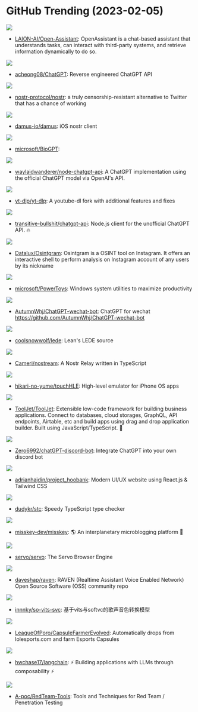 # GitHub Trending (2023-02-05)

![](https://img.shields.io/badge/Python-New%202-green?style=flat-square&logo=appveyor)
- [LAION-AI/Open-Assistant](https://github.com/LAION-AI/Open-Assistant): OpenAssistant is a chat-based assistant that understands tasks, can interact with third-party systems, and retrieve information dynamically to do so.

![](https://img.shields.io/badge/Python-New%20332-green?style=flat-square&logo=appveyor)
- [acheong08/ChatGPT](https://github.com/acheong08/ChatGPT): Reverse engineered ChatGPT API

![](https://img.shields.io/badge/none-New%20258-green?style=flat-square&logo=appveyor)
- [nostr-protocol/nostr](https://github.com/nostr-protocol/nostr): a truly censorship-resistant alternative to Twitter that has a chance of working

![](https://img.shields.io/badge/Swift-New%20153-green?style=flat-square&logo=appveyor)
- [damus-io/damus](https://github.com/damus-io/damus): iOS nostr client

![](https://img.shields.io/badge/Python-New%20118-green?style=flat-square&logo=appveyor)
- [microsoft/BioGPT](https://github.com/microsoft/BioGPT): 

![](https://img.shields.io/badge/JavaScript-New%2049-green?style=flat-square&logo=appveyor)
- [waylaidwanderer/node-chatgpt-api](https://github.com/waylaidwanderer/node-chatgpt-api): A ChatGPT implementation using the official ChatGPT model via OpenAI's API.

![](https://img.shields.io/badge/Python-New%2057-green?style=flat-square&logo=appveyor)
- [yt-dlp/yt-dlp](https://github.com/yt-dlp/yt-dlp): A youtube-dl fork with additional features and fixes

![](https://img.shields.io/badge/TypeScript-New%20128-green?style=flat-square&logo=appveyor)
- [transitive-bullshit/chatgpt-api](https://github.com/transitive-bullshit/chatgpt-api): Node.js client for the unofficial ChatGPT API. 🔥

![](https://img.shields.io/badge/Python-New%2013-green?style=flat-square&logo=appveyor)
- [Datalux/Osintgram](https://github.com/Datalux/Osintgram): Osintgram is a OSINT tool on Instagram. It offers an interactive shell to perform analysis on Instagram account of any users by its nickname

![](https://img.shields.io/badge/C%23-New%20228-green?style=flat-square&logo=appveyor)
- [microsoft/PowerToys](https://github.com/microsoft/PowerToys): Windows system utilities to maximize productivity

![](https://img.shields.io/badge/TypeScript-New%2034-green?style=flat-square&logo=appveyor)
- [AutumnWhj/ChatGPT-wechat-bot](https://github.com/AutumnWhj/ChatGPT-wechat-bot): ChatGPT for wechat https://github.com/AutumnWhj/ChatGPT-wechat-bot

![](https://img.shields.io/badge/C-New%2018-green?style=flat-square&logo=appveyor)
- [coolsnowwolf/lede](https://github.com/coolsnowwolf/lede): Lean's LEDE source

![](https://img.shields.io/badge/TypeScript-New%2071-green?style=flat-square&logo=appveyor)
- [Cameri/nostream](https://github.com/Cameri/nostream): A Nostr Relay written in TypeScript

![](https://img.shields.io/badge/Rust-New%2081-green?style=flat-square&logo=appveyor)
- [hikari-no-yume/touchHLE](https://github.com/hikari-no-yume/touchHLE): High-level emulator for iPhone OS apps

![](https://img.shields.io/badge/JavaScript-New%2056-green?style=flat-square&logo=appveyor)
- [ToolJet/ToolJet](https://github.com/ToolJet/ToolJet): Extensible low-code framework for building business applications. Connect to databases, cloud storages, GraphQL, API endpoints, Airtable, etc and build apps using drag and drop application builder. Built using JavaScript/TypeScript. 🚀

![](https://img.shields.io/badge/Python-New%2012-green?style=flat-square&logo=appveyor)
- [Zero6992/chatGPT-discord-bot](https://github.com/Zero6992/chatGPT-discord-bot): Integrate ChatGPT into your own discord bot

![](https://img.shields.io/badge/JavaScript-New%2010-green?style=flat-square&logo=appveyor)
- [adrianhajdin/project_hoobank](https://github.com/adrianhajdin/project_hoobank): Modern UI/UX website using React.js & Tailwind CSS

![](https://img.shields.io/badge/Rust-New%2017-green?style=flat-square&logo=appveyor)
- [dudykr/stc](https://github.com/dudykr/stc): Speedy TypeScript type checker

![](https://img.shields.io/badge/TypeScript-New%2023-green?style=flat-square&logo=appveyor)
- [misskey-dev/misskey](https://github.com/misskey-dev/misskey): 🌎 An interplanetary microblogging platform 🚀

![](https://img.shields.io/badge/none-New%2031-green?style=flat-square&logo=appveyor)
- [servo/servo](https://github.com/servo/servo): The Servo Browser Engine

![](https://img.shields.io/badge/Python-New%2081-green?style=flat-square&logo=appveyor)
- [daveshap/raven](https://github.com/daveshap/raven): RAVEN (Realtime Assistant Voice Enabled Network) Open Source Software (OSS) community repo

![](https://img.shields.io/badge/Python-New%2061-green?style=flat-square&logo=appveyor)
- [innnky/so-vits-svc](https://github.com/innnky/so-vits-svc): 基于vits与softvc的歌声音色转换模型

![](https://img.shields.io/badge/Python-New%2018-green?style=flat-square&logo=appveyor)
- [LeagueOfPoro/CapsuleFarmerEvolved](https://github.com/LeagueOfPoro/CapsuleFarmerEvolved): Automatically drops from lolesports.com and farm Esports Capsules

![](https://img.shields.io/badge/Python-New%2091-green?style=flat-square&logo=appveyor)
- [hwchase17/langchain](https://github.com/hwchase17/langchain): ⚡ Building applications with LLMs through composability ⚡

![](https://img.shields.io/badge/none-New%20198-green?style=flat-square&logo=appveyor)
- [A-poc/RedTeam-Tools](https://github.com/A-poc/RedTeam-Tools): Tools and Techniques for Red Team / Penetration Testing

